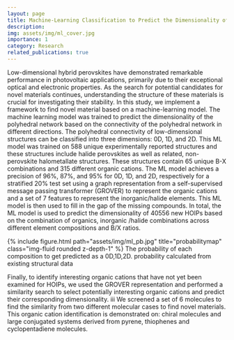 ```yaml
---
layout: page
title: Machine-Learning Classification to Predict the Dimensionality of Hybrid Organic-Inorganic Halide Perovskites
description:
img: assets/img/ml_cover.jpg
importance: 1
category: Research
related_publications: true
---
```


Low-dimensional hybrid perovskites have demonstrated remarkable performance in photovoltaic applications, primarily due to their exceptional optical and electronic properties. As the search for potential candidates for novel materials continues, understanding the structure of these materials is crucial for investigating their stability. In this study, we implement a framework to find novel material based on a machine-learning model. The machine learning model was trained to predict the dimensionality of the polyhedral network based on the connectivity of the polyhedral network in different directions. The polyhedral connectivity of low-dimensional structures can be classified into three dimensions: 0D, 1D, and 2D. This ML model was trained on 588 unique experimentally reported structures and these structures include halide perovskites as well as related, non-perovskite halometallate structures. These structures contain 65 unique B-X combinations and 315 different organic cations. The ML model achieves a precision of 96%, 87%, and 95% for 0D, 1D, and 2D, respectively for a stratified 20% test set using a graph representation from a self-supervised message passing transformer (GROVER) to represent the organic cations and a set of 7 features to represent the inorganic/halide elements. This ML model is then used to fill in the gap of the missing compounds. In total, the ML model is used to predict the dimensionality of 40556 new HOIPs based on the combination of organics, inorganic /halide combinations across different element compositions and B/X ratios. 

{% include figure.html path="assets/img/ml_pb.jpg" title="probabilitymap" class="img-fluid rounded z-depth-1" %}
The probability of each composition to get predicted as a 0D,1D,2D. probability calculated from existing structural data


Finally, to identify interesting organic cations that have not yet been examined for HOIPs, we used the GROVER representation and performed a similarity search to select potentially interesting organic cations and predict their corresponding dimensionality.
iii
We screened a set of 6 molecules to find the similarity from two different molecular cases to find novel materials. This organic cation identification is demonstrated on: chiral molecules and large conjugated systems derived from pyrene, thiophenes and cyclopentadiene molecules.
